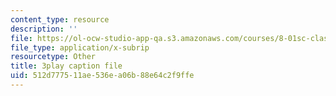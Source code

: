 ```yaml
---
content_type: resource
description: ''
file: https://ol-ocw-studio-app-qa.s3.amazonaws.com/courses/8-01sc-classical-mechanics-fall-2016/512d777511ae536ea06b88e64c2f9ffe_xxGA-7soXiw.vtt
file_type: application/x-subrip
resourcetype: Other
title: 3play caption file
uid: 512d7775-11ae-536e-a06b-88e64c2f9ffe
---
```

